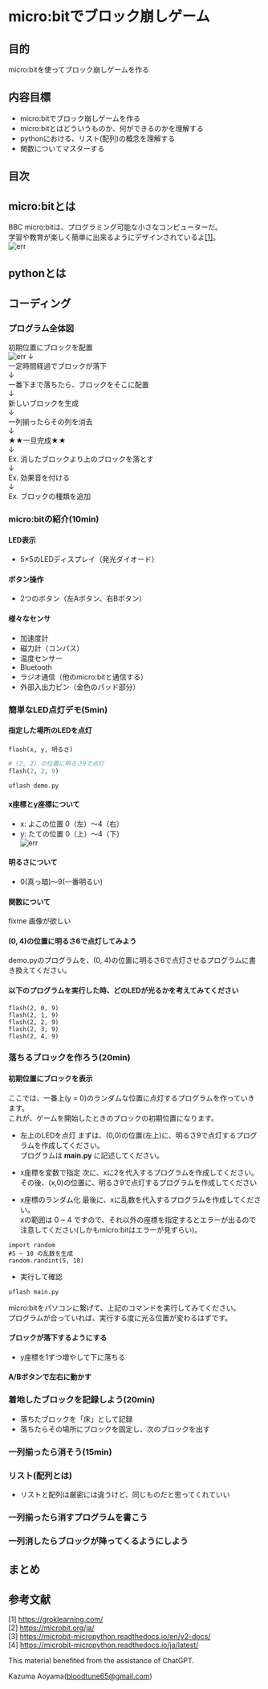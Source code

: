 # micro:bitでブロック崩しゲーム
## 目的
micro:bitを使ってブロック崩しゲームを作る
## 内容目標
- micro:bitでブロック崩しゲームを作る
- micro:bitとはどういうものか、何ができるのかを理解する
- pythonにおける、リスト(配列)の概念を理解する
- 関数についてマスターする
## 目次
## micro:bitとは
BBC micro:bitは、プログラミング可能な小さなコンピューターだ。<br>
学習や教育が楽しく簡単に出来るようにデザインされているよ[[1]](https://groklearning.com/)。<br>
![err](./image/microbit.jpg)
## pythonとは
## コーディング
### プログラム全体図
初期位置にブロックを配置<br>
![err](./gif/step1.gif)
        ↓<br>
一定時間経過でブロックが落下<br>
        ↓<br>
一番下まで落ちたら、ブロックをそこに配置<br>
        ↓<br>
新しいブロックを生成<br>
        ↓<br>
一列揃ったらその列を消去<br>
        ↓<br>
★★一旦完成★★<br>
        ↓<br>
Ex. 消したブロックより上のブロックを落とす<br>
        ↓<br>
Ex. 効果音を付ける<br>
        ↓<br>
Ex. ブロックの種類を追加<br>
### micro:bitの紹介(10min)
#### LED表示<br>
- 5×5のLEDディスプレイ（発光ダイオード）<br>
#### ボタン操作<br>
- 2つのボタン（左Aボタン、右Bボタン）<br>
#### 様々なセンサ<br>
- 加速度計<br>
- 磁力計（コンパス）<br>
- 温度センサー<br>
- Bluetooth<br>
- ラジオ通信（他のmicro:bitと通信する）<br>
- 外部入出力ピン（金色のパッド部分）<br>
### 簡単なLED点灯デモ(5min)
#### 指定した場所のLEDを点灯<br>
```python:python
flash(x, y, 明るさ)
```
```python:demo1.py
# (2, 2) の位置に明るさ9で点灯
flash(2, 2, 9)
```
```bash:TERMINAL
uflash demo.py
```
#### x座標とy座標について<br>
- x: よこの位置 0（左）〜4（右）<br>
- y: たての位置 0（上）〜4（下）<br>
![err](./image/zahyo.png)
#### 明るさについて<br>
- 0(真っ暗)〜9(一番明るい)<br>
#### 関数について<br>
fixme 画像が欲しい<br>
#### (0, 4)の位置に明るさ6で点灯してみよう<br>
demo.pyのプログラムを、(0, 4)の位置に明るさ6で点灯させるプログラムに書き換えてください。<br>
#### 以下のプログラムを実行した時、どのLEDが光るかを考えてみてください<br>
```python:python
flash(2, 0, 9)
flash(2, 1, 9)
flash(2, 2, 9)
flash(2, 3, 9)
flash(2, 4, 9)
```
### 落ちるブロックを作ろう(20min)
#### 初期位置にブロックを表示<br>
ここでは、一番上(y = 0)のランダムな位置に点灯するプログラムを作っていきます。<br>
これが、ゲームを開始したときのブロックの初期位置になります。

- 左上のLEDを点灯
まずは、(0,0)の位置(左上)に、明るさ9で点灯するプログラムを作成してください。<br>
プログラムは **main.py** に記述してください。

- x座標を変数で指定
次に、xに2を代入するプログラムを作成してください。<br>
その後、(x,0)の位置に、明るさ9で点灯するプログラムを作成してください<br>

- x座標のランダム化
最後に、xに乱数を代入するプログラムを作成してください。<br>
xの範囲は 0 ~ 4 ですので、それ以外の座標を指定するとエラーが出るので注意してください(しかもmicro:bitはエラーが見ずらい)。<br>
```python:ヒント
import random
#5 ~ 10 の乱数を生成
random.randint(5, 10)
```

- 実行して確認
```bash:TERMINAL
uflash main.py
```
micro:bitをパソコンに繋げて、上記のコマンドを実行してみてください。<br>
プログラムが合っていれば、実行する度に光る位置が変わるはずです。<br>

#### ブロックが落下するようにする
- y座標を1ずつ増やして下に落ちる
#### A/Bボタンで左右に動かす

### 着地したブロックを記録しよう(20min)
- 落ちたブロックを「床」として記録
- 落ちたらその場所にブロックを固定し、次のブロックを出す
### 一列揃ったら消そう(15min)
### リスト(配列とは)
- リストと配列は厳密には違うけど、同じものだと思ってくれていい
### 一列揃ったら消すプログラムを書こう
### 一列消したらブロックが降ってくるようにしよう

## まとめ
## 参考文献
[1] https://groklearning.com/<br>
[2] https://microbit.org/ja/<br>
[3] https://microbit-micropython.readthedocs.io/en/v2-docs/<br>
[4] https://microbit-micropython.readthedocs.io/ja/latest/<br>


This material benefited from the assistance of ChatGPT.

Kazuma Aoyama(bloodtune65@gmail.com)